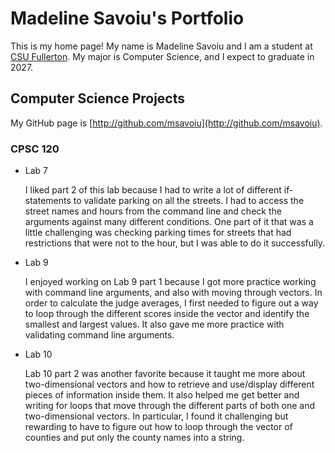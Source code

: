 # Madeline Savoiu's Portfolio

This is my home page! My name is Madeline Savoiu and I am a student at [CSU Fullerton](http://www.fullerton.edu/). My major is Computer Science, and I expect to graduate in 2027.

## Computer Science Projects
My GitHub page is [http://github.com/msavoiu](http://github.com/msavoiu).

### CPSC 120

* Lab 7
    
    I liked part 2 of this lab because I had to write a lot of different if-statements to validate parking on all the streets. I had to access the street names and hours from the command line and check the arguments against many different conditions. One part of it that was a little challenging was checking parking times for streets that had restrictions that were not to the hour, but I was able to do it successfully.

* Lab 9
    
    I enjoyed working on Lab 9 part 1 because I got more practice working with command line arguments, and also with moving through vectors. In order to calculate the judge averages, I first needed to figure out a way to loop through the different scores inside the vector and identify the smallest and largest values. It also gave me more practice with validating command line arguments.

* Lab 10
    
    Lab 10 part 2 was another favorite because it taught me more about two-dimensional vectors and how to retrieve and use/display different pieces of information inside them. It also helped me get better and writing for loops that move through the different parts of both one and two-dimensional vectors. In particular, I found it challenging but rewarding to have to figure out how to loop through the vector of counties and put only the county names into a string.